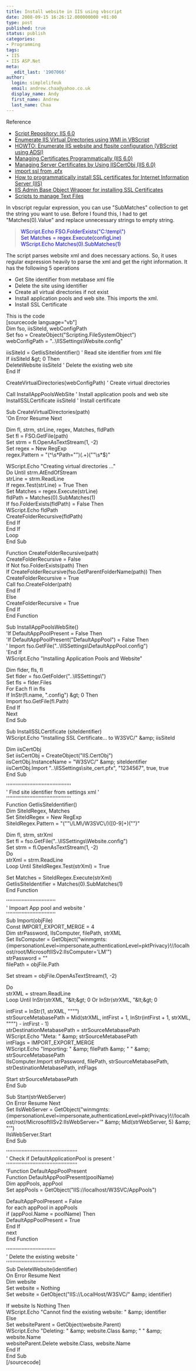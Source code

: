 ```yaml
---
title: Install website in IIS using vbscript
date: 2008-09-15 16:26:12.000000000 +01:00
type: post
published: true
status: publish
categories:
- Programming
tags:
- IIS
- IIS ASP.Net
meta:
  _edit_last: '1907066'
author:
  login: simplelifeuk
  email: andrew.chaa@yahoo.co.uk
  display_name: Andy
  first_name: Andrew
  last_name: Chaa
---
```

<p>Reference</p>
<ul>
<li><a href="http://www.microsoft.com/technet/prodtechnol/WindowsServer2003/Library/IIS/ac49abd9-f35d-42ba-84e2-ffb6f6343016.mspx?mfr=true"></a><a href="http://www.microsoft.com/technet/scriptcenter/scripts/iis/default.mspx?mfr=true">Script Repository: IIS 6.0</a></li>
<li><a href="http://forums.iis.net/t/1120756.aspx">Enumerate IIS Virtual Directories using WMI in VBScript</a></li>
<li><a href="http://blogs.msdn.com/david.wang/archive/2006/06/08/HOWTO-Enumerate-IIS-website-and-ftpsite-configuration-VBScript-using-ADSI.aspx">HOWTO: Enumerate IIS website and ftpsite configuration (VBScript using ADSI) </a></li>
<li><a href="http://www.microsoft.com/technet/prodtechnol/WindowsServer2003/Library/IIS/ac49abd9-f35d-42ba-84e2-ffb6f6343016.mspx?mfr=true">Managing Certificates Programmatically (IIS 6.0)</a></li>
<li><a href="http://www.microsoft.com/technet/prodtechnol/WindowsServer2003/Library/IIS/bf6b6472-f58e-4271-9297-284357f69023.mspx?mfr=true">Managing Server Certificates by Using IISCertObj (IIS 6.0)</a></li>
<li><a href="http://forums.iis.net/p/1147263/1860565.aspx">import ssl from .pfx</a></li>
<li><a href="http://support.microsoft.com/?id=313624">How to programmatically install SSL certificates for Internet Information Server (IIS)</a></li>
<li><a href="http://www.codeproject.com/KB/cs/msadminbase.aspx">IIS Admin Base Object Wrapper for installing SSL Certificates</a></li>
<li><a href="http://www.activexperts.com/activmonitor/windowsmanagement/adminscripts/other/textfiles/">Scripts to manage Text Files</a></li>
</ul>
<p>In vbscript regular expression, you can use "SubMatches" collection to get the string you want to use. Before I found this, I had to get "Matches(0).Value" and replace unnecessary strings to empty string.</p>
<blockquote><p><span style="color:#0000ff;">WScript.Echo FSO.FolderExists("C:\temp\")<br />
Set Matches = regex.Execute(configLine)<br />
WScript.Echo Matches(0).SubMatches(1)</span></p></blockquote>
<p>The script parses website xml and does necessary actions. So, it uses regular expression heavily to parse the xml and get the right information. It has the following 5 operations</p>
<ul>
<li>Get Site identifier from metabase xml file</li>
<li>Delete the site using identifier</li>
<li>Create all virtual directories if not exist</li>
<li>Install application pools and web site. This imports the xml.</li>
<li>Install SSL Certificate</li>
</ul>
<p>This is the code<br />
[sourcecode language="vb"]<br />
Dim fso, iisSiteId, webConfigPath<br />
Set fso = CreateObject(&quot;Scripting.FileSystemObject&quot;)<br />
webConfigPath = &quot;..\IISSettings\Website.config&quot;</p>
<p>iisSiteId = GetIisSiteIdentifier()      ' Read site identifier from xml file<br />
If iisSiteId &amp;gt; 0 Then<br />
    DeleteWebsite iisSiteId             ' Delete the existing web site<br />
End If</p>
<p>CreateVirtualDirectories(webConfigPath) ' Create virtual directories</p>
<p>Call InstallAppPoolsWebSite             ' Install application pools and web site<br />
InstallSSLCertificate iisSiteId         ' Install certificate    </p>
<p>Sub CreateVirtualDirectories(path)<br />
    'On Error Resume Next</p>
<p>    Dim fl, strm, strLine, regex, Matches, fldPath<br />
    Set fl = FSO.GetFile(path)<br />
    Set strm = fl.OpenAsTextStream(1, -2)<br />
    Set regex = New RegExp<br />
    regex.Pattern = &quot;(^\s*Path=&quot;&quot;)(.+)(&quot;&quot;\s*$)&quot;</p>
<p>    WScript.Echo &quot;Creating virtual directories ...&quot;<br />
    Do Until strm.AtEndOfStream<br />
        strLine = strm.ReadLine<br />
        If regex.Test(strLine) = True Then<br />
            Set Matches = regex.Execute(strLine)<br />
            fldPath = Matches(0).SubMatches(1)<br />
            If fso.FolderExists(fldPath) = False Then<br />
                WScript.Echo fldPath<br />
                CreateFolderRecursive(fldPath)<br />
            End If<br />
        End If<br />
    Loop<br />
End Sub</p>
<p>Function CreateFolderRecursive(path)<br />
    CreateFolderRecursive = False<br />
    If Not fso.FolderExists(path) Then<br />
        If CreateFolderRecursive(fso.GetParentFolderName(path)) Then<br />
            CreateFolderRecursive = True<br />
            Call fso.CreateFolder(path)<br />
        End If<br />
    Else<br />
        CreateFolderRecursive = True<br />
    End If<br />
End Function</p>
<p>Sub InstallAppPoolsWebSite()<br />
    'If DefaultAppPoolPresent = False Then<br />
    'If DefaultAppPoolPresent(&quot;DefaultAppPool&quot;) = False Then<br />
    '    Import fso.GetFile(&quot;..\IISSettings\DefaultAppPool.config&quot;)<br />
    'End If<br />
    WScript.Echo &quot;Installing Application Pools and Website&quot;</p>
<p>    Dim flder, fls, fl<br />
    Set flder = fso.GetFolder(&quot;..\IISSettings\&quot;)<br />
    Set fls = flder.Files<br />
    For Each fl in fls<br />
        If InStr(fl.name, &quot;.config&quot;) &amp;gt; 0 Then<br />
            Import fso.GetFile(fl.Path)<br />
        End If<br />
    Next<br />
End Sub</p>
<p>Sub InstallSSLCertificate (siteIdentifier)<br />
    WScript.Echo &quot;Installing SSL Certificate... to W3SVC/&quot; &amp;amp; iisSiteId</p>
<p>    Dim iisCertObj<br />
    Set iisCertObj = CreateObject(&quot;IIS.CertObj&quot;)<br />
    iisCertObj.InstanceName = &quot;W3SVC/&quot; &amp;amp; siteIdentifier<br />
    iisCertObj.Import &quot;..\IISSettings\site_cert.pfx&quot;, &quot;1234567&quot;, true, true<br />
End Sub</p>
<p>''''''''''''''''''''''''''''''''''''''''''<br />
' Find site identifier from settings xml '<br />
''''''''''''''''''''''''''''''''''''''''''<br />
Function GetIisSiteIdentifier()<br />
    Dim SiteIdRegex, Matches<br />
    Set SiteIdRegex = New RegExp<br />
    SiteIdRegex.Pattern = &quot;(&quot;&quot;\/LM\/W3SVC\/)([0-9]+)(&quot;&quot;)&quot;</p>
<p>    Dim fl, strm, strXml<br />
    Set fl = fso.GetFile(&quot;..\IISSettings\Website.config&quot;)<br />
    Set strm = fl.OpenAsTextStream(1, -2)<br />
    Do<br />
        strXml = strm.ReadLine<br />
    Loop Until SiteIdRegex.Test(strXml) = True</p>
<p>    Set Matches = SiteIdRegex.Execute(strXml)<br />
    GetIisSiteIdentifier = Matches(0).SubMatches(1)<br />
End Function</p>
<p>''''''''''''''''''''''''''''''''<br />
' Impoart App pool and website '<br />
''''''''''''''''''''''''''''''''<br />
Sub Import(objFile)<br />
    Const IMPORT_EXPORT_MERGE     = 4<br />
    Dim strPassword, IIsComputer, filePath, strXML<br />
    Set IIsComputer = GetObject(&quot;winmgmts:{impersonationLevel=impersonate,authenticationLevel=pktPrivacy}!//localhost/root/MicrosoftIISv2:IIsComputer='LM'&quot;)<br />
    strPassword = &quot;&quot;<br />
    filePath = objFile.Path</p>
<p>    Set stream = objFile.OpenAsTextStream(1, -2)</p>
<p>    Do<br />
       strXML = stream.ReadLine<br />
    Loop Until InStr(strXML, &quot;&amp;lt;&amp;gt; 0 Or InStr(strXML, &quot;&amp;lt;&amp;gt; 0</p>
<p>    intFirst = InStr(1, strXML, &quot;&quot;&quot;&quot;)<br />
    strSourceMetabasePath = Mid(strXML, intFirst + 1, InStr(intFirst + 1, strXML, &quot;&quot;&quot;&quot;) - intFirst - 1)<br />
    strDestinationMetabasePath = strSourceMetabasePath<br />
    WScript.Echo &quot;Meta: &quot; &amp;amp; strSourceMetabasePath<br />
    intFlags = IMPORT_EXPORT_MERGE<br />
    WScript.Echo &quot;Importing: &quot; &amp;amp; filePath &amp;amp; &quot; &quot; &amp;amp; strSourceMetabasePath<br />
    IIsComputer.Import strPassword, filePath, strSourceMetabasePath, strDestinationMetabasePath, intFlags</p>
<p>    Start strSourceMetabasePath<br />
End Sub</p>
<p>Sub Start(strWebServer)<br />
   On Error Resume Next<br />
   Set IIsWebServer = GetObject(&quot;winmgmts:{impersonationLevel=impersonate,authenticationLevel=pktPrivacy}!//localhost/root/MicrosoftIISv2:IIsWebServer='&quot; &amp;amp; Mid(strWebServer, 5) &amp;amp; &quot;'&quot;)<br />
   IIsWebServer.Start<br />
End Sub</p>
<p>''''''''''''''''''''''''''''''''''''''''''''''<br />
' Check if DefaultApplicationPool is present '<br />
''''''''''''''''''''''''''''''''''''''''''''''<br />
'Function DefaultAppPoolPresent<br />
Function DefaultAppPoolPresent(poolName)<br />
    Dim appPools, appPool<br />
    Set appPools = GetObject(&quot;IIS://localhost/W3SVC/AppPools&quot;)</p>
<p>    DefaultAppPoolPresent = False<br />
    for each appPool in appPools<br />
        if (appPool.Name = poolName) Then<br />
            DefaultAppPoolPresent = True<br />
        End If<br />
    next<br />
End Function</p>
<p>''''''''''''''''''''''''''''''''<br />
' Delete the existing website  '<br />
''''''''''''''''''''''''''''''''<br />
Sub DeleteWebsite(identifier)<br />
    On Error Resume Next<br />
    Dim website<br />
    Set website = Nothing<br />
    Set website = GetObject(&quot;IIS://LocalHost/W3SVC/&quot; &amp;amp; identifier) </p>
<p>    If website Is Nothing Then<br />
        WScript.Echo &quot;Cannot find the existing website: &quot; &amp;amp; identifier<br />
    Else<br />
        Set websiteParent = GetObject(website.Parent)<br />
        WScript.Echo &quot;Deleting: &quot; &amp;amp; website.Class &amp;amp; &quot; &quot; &amp;amp; website.Name<br />
        websiteParent.Delete website.Class, website.Name<br />
    End If<br />
End Sub<br />
[/sourcecode]</p>
